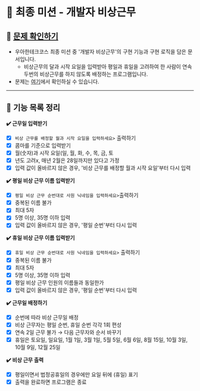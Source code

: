 # 🌹 최종 미션 - 개발자 비상근무

## **👀 [문제 확인하기](https://github.com/woowacourse-precourse/java-oncall-6)**

- 우아한테크코스 최종 미션 중 '개발자 비상근무'의 구현 기능과 구현 로직을 담은 문서입니다.
  - 비상근무의 달과 시작 요일을 입력받아 평일과 휴일을 고려하여 한 사람이 연속 두번의 비상근무를 하지 않도록 배정하는 프로그램입니다.
- 문제는 [여기](https://github.com/woowacourse-precourse/java-oncall-6)에서 확인하실 수 있습니다.

---

## 📝 **기능 목록 정리**

**✔️ 근무일 입력받기**

- [x]  `비상 근무를 배정할 월과 시작 요일을 입력하세요>` 출력하기
- [x]  콤마를 기준으로 입력받기
- [x]  월(숫자)과 시작 요일(일, 월, 화, 수, 목, 금, 토
- [x]  년도 고려x, 매년 2월은 28일까지만 있다고 가정
- [x]  입력 값이 올바르지 않은 경우, '비상 근무를 배정할 월과 시작 요일'부터 다시 입력

**✔️ 평일 비상 근무 이름 입력받기**

- [x]  `평일 비상 근무 순번대로 사원 닉네임을 입력하세요>`출력하기
- [x]  중복된 이름 불가
- [x]  최대 5자
- [x]  5명 이상, 35명 이하 입력
- [x]  입력 값이 올바르지 않은 경우, '평일 순번'부터 다시 입력

**✔️ 휴일 비상 근무 이름 입력받기**

- [x]  `휴일 비상 근무 순번대로 사원 닉네임을 입력하세요>` 출력하기
- [x]  중복된 이름 불가
- [x]  최대 5자
- [x]  5명 이상, 35명 이하 입력
- [x]  평일 비상 근무 인원의 이름들과 동일한가
- [x]  입력 값이 올바르지 않은 경우, '평일 순번'부터 다시 입력

**✔️ 근무일 배정하기**

- [x]  순번에 따라 비상 근무일 배정
- [x]  비상 근무자는 평일 순번, 휴일 순번 각각 1회 편성
- [x]  연속 2일 근무 불가 → 다음 근무자와 순서 바꾸기
- [x]  휴일은 토요일, 일요일, 1월 1일, 3월 1일, 5월 5일, 6월 6일, 8월 15일, 10월 3일, 10월 9일, 12월 25일

**✔️ 비상 근무 출력**

- [x]  평일이면서 법정공휴일의 경우에만 요일 뒤에 (휴일) 표기
- [x]  출력을 완료하면 프로그램은 종료